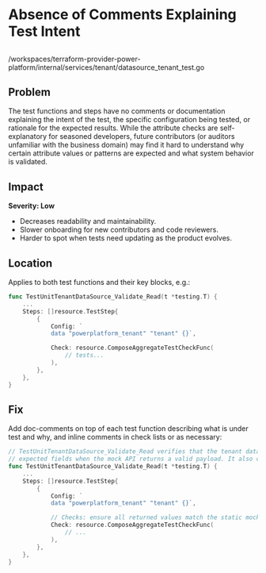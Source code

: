 # Absence of Comments Explaining Test Intent

##

/workspaces/terraform-provider-power-platform/internal/services/tenant/datasource_tenant_test.go

## Problem

The test functions and steps have no comments or documentation explaining the intent of the test, the specific configuration being tested, or rationale for the expected results. While the attribute checks are self-explanatory for seasoned developers, future contributors (or auditors unfamiliar with the business domain) may find it hard to understand why certain attribute values or patterns are expected and what system behavior is validated.

## Impact

**Severity: Low**

- Decreases readability and maintainability.
- Slower onboarding for new contributors and code reviewers.
- Harder to spot when tests need updating as the product evolves.

## Location

Applies to both test functions and their key blocks, e.g.:

```go
func TestUnitTenantDataSource_Validate_Read(t *testing.T) {
    ...
    Steps: []resource.TestStep{
        {
            Config: `
            data "powerplatform_tenant" "tenant" {}`,

            Check: resource.ComposeAggregateTestCheckFunc(
                // tests...
            ),
        },
    },
}
```

## Fix

Add doc-comments on top of each test function describing what is under test and why, and inline comments in check lists or as necessary:

```go
// TestUnitTenantDataSource_Validate_Read verifies that the tenant datasource returns all
// expected fields when the mock API returns a valid payload. It also checks the correct mapping of API fields to schema.
func TestUnitTenantDataSource_Validate_Read(t *testing.T) {
    ...
    Steps: []resource.TestStep{
        {
            Config: `
            data "powerplatform_tenant" "tenant" {}`,

            // Checks: ensure all returned values match the static mocked API payload
            Check: resource.ComposeAggregateTestCheckFunc(
                // ...
            ),
        },
    },
}
```
